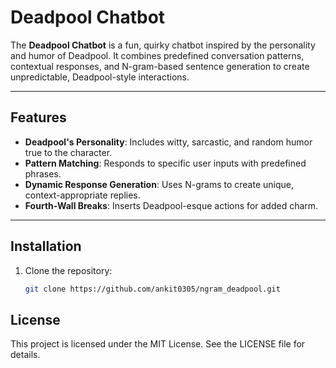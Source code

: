 # Deadpool Chatbot

The **Deadpool Chatbot** is a fun, quirky chatbot inspired by the personality and humor of Deadpool. It combines predefined conversation patterns, contextual responses, and N-gram-based sentence generation to create unpredictable, Deadpool-style interactions.

---

## Features

- **Deadpool's Personality**: Includes witty, sarcastic, and random humor true to the character.
- **Pattern Matching**: Responds to specific user inputs with predefined phrases.
- **Dynamic Response Generation**: Uses N-grams to create unique, context-appropriate replies.
- **Fourth-Wall Breaks**: Inserts Deadpool-esque actions for added charm.

---

## Installation

1. Clone the repository:
   ```bash
   git clone https://github.com/ankit0305/ngram_deadpool.git


## License
This project is licensed under the MIT License. See the LICENSE file for details.
